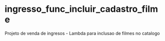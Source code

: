 # ingresso_func_incluir_cadastro_filme
Projeto de venda de ingresos - Lambda para inclusao de filmes no catalogo

